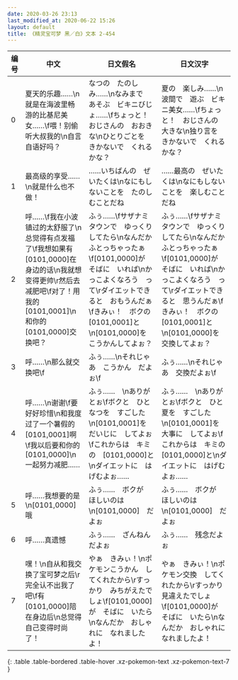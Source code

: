 ```yaml
---
date: 2020-03-26 23:13
last_modified_at: 2020-06-22 15:26
layout: default
title: 《精灵宝可梦 黑／白》文本 2-454
---
```

| 编号 | 中文 | 日文假名 | 日文汉字 |
| ---- | ---- | ---- | --- |
| 0 | 夏天的乐趣……\n就是在海波里畅游的比基尼美女……\f喂！别偷听大叔我的\n自言自语好吗？ | なつの　たのしみ……\nなみまで　あそぶ　ビキニびじょ……\fちょっと！　おじさんの　おおきな\nひとりごとを　きかないで　くれるかな？ | 夏の　楽しみ……\n波間で　遊ぶ　ビキニ美女……\fちょっと！　おじさんの　大きな\n独り言を　きかないで　くれるかな？ |
| 1 | 最高级的享受……\n就是什么也不做！ | ……いちばんの　ぜいたくは\nなにもしないことを　たのしむことだね | ……最高の　ぜいたくは\nなにもしないことを　楽しむことだね |
| 2 | 呼……\f我在小波镇过的太舒服了\n总觉得有点发福了\f我想如果有[0101,0000]在身边的话\n我就想变得更帅\r然后去减肥吧\f对了！用我的[0101,0001]\n和你的[0101,0000]交换吧？ | ふぅ……\fサザナミタウンで　ゆっくりしてたら\nなんだか　ふとっちゃったぁ\f[0101,0000]が　そばに　いれば\nかっこよくなろう　って\rダイエットできると　おもうんだぁ\fきみぃ！　ボクの　[0101,0001]と\n[0101,0000]を　こうかんしてよぉ？ | ふぅ……\fサザナミタウンで　ゆっくりしてたら\nなんだか　ふとっちゃったぁ\f[0101,0000]が　そばに　いれば\nかっこよくなろう　って\rダイエットできると　思うんだぁ\fきみぃ！　ボクの　[0101,0001]と\n[0101,0000]を　交換してよぉ？ |
| 3 | 呼……\n那么就交换吧\f | ふぅ……\nそれじゃあ　こうかん　だよぉ\f | ふぅ……\nそれじゃあ　交換だよぉ\f |
| 4 | 呼……\n谢谢\f要好好珍惜\n和我度过了一个暑假的[0101,0001]啊\f我以后要和你的[0101,0000]\n一起努力减肥…… | ふぅ……　\nありがとぉ\fボクと　ひとなつを　すごした\n[0101,0001]を　だいじに　してよぉ\fこれからは　キミの　[0101,0000]と\nダイエットに　はげむよぉ…… | ふぅ……　\nありがとぉ\fボクと　ひと夏を　すごした\n[0101,0001]を　大事に　してよぉ\fこれからは　キミの　[0101,0000]と\nダイエットに　はげむよぉ…… |
| 5 | 呼……我想要的是\n[0101,0000]哦 | ふぅ……　ボクが　ほしいのは\n[0101,0000]　だよぉ | ふぅ……　ボクが　ほしいのは\n[0101,0000]　だよぉ |
| 6 | 呼……真遗憾 | ふぅ……　ざんねんだよぉ | ふぅ……　残念だよぉ |
| 7 | 嘿！\n自从和我交换了宝可梦之后\r完全认不出我了吧\f有[0101,0000]陪在身边后\n总觉得自己变得时尚了！ | やぁ　きみぃ！\nポケモンこうかん　してくれたから\rすっかり　みちがえたでしょ\f[0101,0000]が　そばに　いたら\nなんだか　おしゃれに　なれましたよ！ | やぁ　きみぃ！\nポケモン交換　してくれたから\rすっかり　見違えたでしょ\f[0101,0000]が　そばに　いたら\nなんだか　おしゃれに　なれましたよ！ |
{: .table .table-bordered .table-hover .xz-pokemon-text .xz-pokemon-text-7 }
